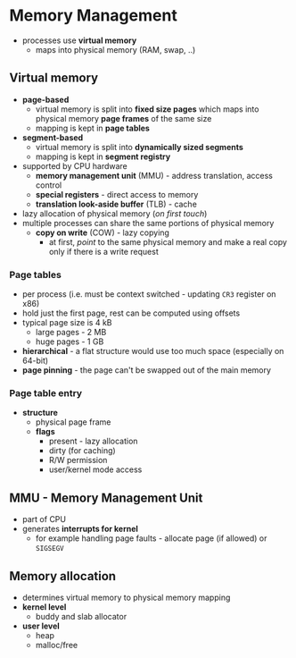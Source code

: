 # Memory Management
- processes use **virtual memory**
    - maps into physical memory (RAM, swap, ..)

## Virtual memory
- **page-based**
    - virtual memory is split into **fixed size pages** which maps into physical memory **page frames** of the same size
    - mapping is kept in **page tables**
- **segment-based**
    - virtual memory is split into **dynamically sized segments**
    - mapping is kept in **segment registry**
- supported by CPU hardware
    - **memory management unit** (MMU) - address translation, access control
    - **special registers** - direct access to memory
    - **translation look-aside buffer** (TLB) - cache
- lazy allocation of physical memory (_on first touch_)
- multiple processes can share the same portions of physical memory
    - **copy on write** (COW) - lazy copying
        - at first, _point_ to the same physical memory and make a real copy only if there is a write request

### Page tables
- per process (i.e. must be context switched - updating `CR3` register on x86)
- hold just the first page, rest can be computed using offsets
- typical page size is 4 kB
    - large pages - 2 MB
    - huge pages - 1 GB
- **hierarchical** - a flat structure would use too much space (especially on 64-bit)
- **page pinning** - the page can't be swapped out of the main memory

### Page table entry
- **structure**
    - physical page frame
    - **flags**
        - present - lazy allocation
        - dirty (for caching)
        - R/W permission
        - user/kernel mode access

## MMU - Memory Management Unit
- part of CPU
- generates **interrupts for kernel**
    - for example handling page faults - allocate page (if allowed) or `SIGSEGV`

## Memory allocation
- determines virtual memory to physical memory mapping
- **kernel level**
    - buddy and slab allocator
- **user level**
    - heap
    - malloc/free
